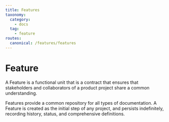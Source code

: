 ```yaml
---
title: Features
taxonomy:
  category: 
    - docs
  tag:
    - feature
routes:
  canonical: /features/features
---
```

# Feature

A Feature is a functional unit that is a contract that ensures that stakeholders and collaborators of a product project share a common understanding. 

Features provide a common repository for all types of documentation. A Feature is created as the initial step of any project, and persists indefinitely, recording history, status, and comprehensive definitions.

